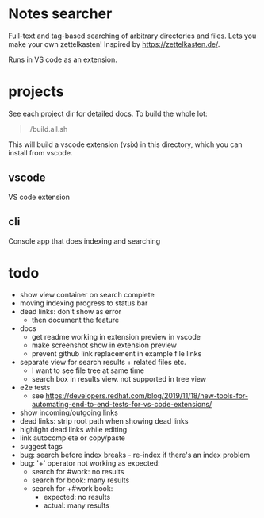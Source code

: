 # Notes searcher

Full-text and tag-based searching of arbitrary directories and files.
Lets you make your own zettelkasten! Inspired by https://zettelkasten.de/.

Runs in VS code as an extension.


# projects

See each project dir for detailed docs. To build the whole lot:

> ./build.all.sh

This will build a vscode extension (vsix) in this directory, which
you can install from vscode.

## vscode

VS code extension

## cli

Console app that does indexing and searching


# todo
- show view container on search complete
- moving indexing progress to status bar
- dead links: don't show as error
    - then document the feature
- docs
    - get readme working in extension preview in vscode
    - make screenshot show in extension preview
    - prevent github link replacement in example file links
- separate view for search results + related files etc.
    - I want to see file tree at same time
    - search box in results view. not supported in tree view
- e2e tests
    - see https://developers.redhat.com/blog/2019/11/18/new-tools-for-automating-end-to-end-tests-for-vs-code-extensions/
- show incoming/outgoing links
- dead links: strip root path when showing dead links
- highlight dead links while editing
- link autocomplete or copy/paste
- suggest tags
- bug: search before index breaks - re-index if there's an index problem
- bug: '+' operator not working as expected:
    - search for #work: no results
    - search for book: many results
    - search for +#work book:
        - expected: no results
        - actual:   many results
